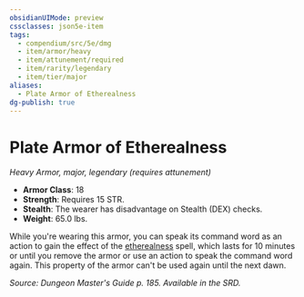 ```yaml
---
obsidianUIMode: preview
cssclasses: json5e-item
tags:
  - compendium/src/5e/dmg
  - item/armor/heavy
  - item/attunement/required
  - item/rarity/legendary
  - item/tier/major
aliases:
  - Plate Armor of Etherealness
dg-publish: true
---
```

# Plate Armor of Etherealness
*Heavy Armor, major, legendary (requires attunement)*  

- **Armor Class**: 18
- **Strength**: Requires 15 STR.
- **Stealth**: The wearer has disadvantage on Stealth (DEX) checks.
- **Weight**: 65.0 lbs.

While you're wearing this armor, you can speak its command word as an action to gain the effect of the [etherealness](/Admin/CLI/spells/etherealness.md) spell, which lasts for 10 minutes or until you remove the armor or use an action to speak the command word again. This property of the armor can't be used again until the next dawn.

*Source: Dungeon Master's Guide p. 185. Available in the SRD.*